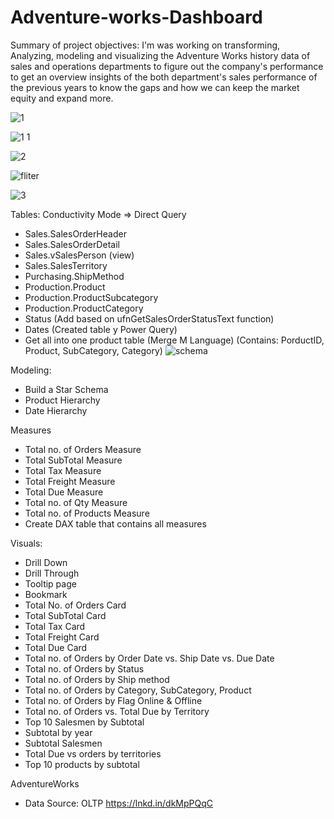 # Adventure-works-Dashboard
Summary of project objectives:
I'm was working on transforming, Analyzing, modeling and visualizing the Adventure Works history data of sales and operations departments to figure out the company's performance to get an overview insights of the both department's sales performance of the previous years to know the gaps and how we can keep the market equity and expand more.


![1](https://github.com/Ahmedelsaghir/Adventure-works-Dashboard/assets/69742253/a33c000f-7fa2-42e0-a0e8-ef33cc542636)



![1 1](https://github.com/Ahmedelsaghir/Adventure-works-Dashboard/assets/69742253/d6c74f84-86dc-48ed-a429-6e3df70ef1d1)



![2](https://github.com/Ahmedelsaghir/Adventure-works-Dashboard/assets/69742253/667e0040-bdd2-4e04-9342-65b7a5289a53)



![fliter](https://github.com/Ahmedelsaghir/Adventure-works-Dashboard/assets/69742253/5c69729e-ff22-42a4-8707-05288096d59d)



![3](https://github.com/Ahmedelsaghir/Adventure-works-Dashboard/assets/69742253/f9190082-51cf-4cc2-9a40-0056bea9e74b)


Tables:
Conductivity Mode => Direct Query
- Sales.SalesOrderHeader
- Sales.SalesOrderDetail
- Sales.vSalesPerson (view)
- Sales.SalesTerritory
- Purchasing.ShipMethod
- Production.Product
- Production.ProductSubcategory
- Production.ProductCategory
- Status (Add based on ufnGetSalesOrderStatusText function)
- Dates (Created table y Power Query)
- Get all into one product table (Merge M Language)
(Contains: PorductID, Product, SubCategory, Category)
![schema](https://github.com/Ahmedelsaghir/Adventure-works-Dashboard/assets/69742253/a978071a-eccb-47f1-93b6-f5e43f4dfa22)

Modeling:

- Build a Star Schema 
- Product Hierarchy
- Date Hierarchy

Measures
- Total no. of Orders Measure 
- Total SubTotal Measure 
- Total Tax Measure 
- Total Freight Measure 
- Total Due Measure 
- Total no. of Qty Measure 
- Total no. of Products Measure 
- Create DAX table that contains all measures

Visuals:
- Drill Down
- Drill Through 
- Tooltip page
- Bookmark
- Total No. of Orders Card
- Total SubTotal Card
- Total Tax Card
- Total Freight Card
- Total Due Card
- Total no. of Orders by Order Date vs. Ship Date vs. Due Date
- Total no. of Orders by Status
- Total no. of Orders by Ship method
- Total no. of Orders by Category, SubCategory, Product
- Total no. of Orders by Flag Online & Offline
- Total no. of Orders vs. Total Due by Territory
- Top 10 Salesmen by Subtotal
- Subtotal by year
- Subtotal Salesmen
- Total Due vs orders by territories
- Top 10 products by subtotal

AdventureWorks
- Data Source: OLTP
https://lnkd.in/dkMpPQqC
